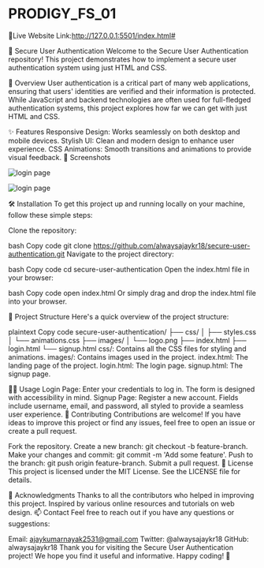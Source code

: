 # PRODIGY_FS_01
🔗Live Website Link:http://127.0.0.1:5501/index.html#


🔐 Secure User Authentication
Welcome to the Secure User Authentication repository! This project demonstrates how to implement a secure user authentication system using just HTML and CSS.


📖 Overview
User authentication is a critical part of many web applications, ensuring that users' identities are verified and their information is protected. While JavaScript and backend technologies are often used for full-fledged authentication systems, this project explores how far we can get with just HTML and CSS.



✨ Features
Responsive Design: Works seamlessly on both desktop and mobile devices.
Stylish UI: Clean and modern design to enhance user experience.
CSS Animations: Smooth transitions and animations to provide visual feedback.
🎨 Screenshots

![login page](https://github.com/alwaysajaykr18/PRODIGY_FS_01/assets/172900370/61a3c26e-02ac-4411-984a-a1fc1f1d0835)





![login page](https://github.com/alwaysajaykr18/PRODIGY_FS_01/assets/172900370/4a8ae40c-64d5-4b17-80d9-ec371ff45723)




🛠️ Installation
To get this project up and running locally on your machine, follow these simple steps:



Clone the repository:

bash
Copy code
git clone https://github.com/alwaysajaykr18/secure-user-authentication.git
Navigate to the project directory:

bash
Copy code
cd secure-user-authentication
Open the index.html file in your browser:

bash
Copy code
open index.html
Or simply drag and drop the index.html file into your browser.



📂 Project Structure
Here's a quick overview of the project structure:

plaintext
Copy code
secure-user-authentication/
├── css/
│   ├── styles.css
│   └── animations.css
├── images/
│   └── logo.png
├── index.html
├── login.html
└── signup.html
css/: Contains all the CSS files for styling and animations.
images/: Contains images used in the project.
index.html: The landing page of the project.
login.html: The login page.
signup.html: The signup page.


👩‍💻 Usage
Login Page: Enter your credentials to log in. The form is designed with accessibility in mind.
Signup Page: Register a new account. Fields include username, email, and password, all styled to provide a seamless user experience.
📢 Contributing
Contributions are welcome! If you have ideas to improve this project or find any issues, feel free to open an issue or create a pull request.



Fork the repository.
Create a new branch: git checkout -b feature-branch.
Make your changes and commit: git commit -m 'Add some feature'.
Push to the branch: git push origin feature-branch.
Submit a pull request.
📜 License
This project is licensed under the MIT License. See the LICENSE file for details.


🌟 Acknowledgments
Thanks to all the contributors who helped in improving this project.
Inspired by various online resources and tutorials on web design.
📫 Contact
Feel free to reach out if you have any questions or suggestions:



Email: ajaykumarnayak2531@gmail.com
Twitter: @alwaysajaykr18
GitHub: alwaysajaykr18
Thank you for visiting the Secure User Authentication project! We hope you find it useful and informative. Happy coding! 🚀
